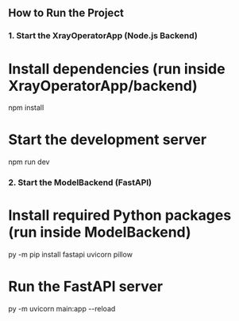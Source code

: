 

## How to Run the Project

### 1. Start the XrayOperatorApp (Node.js Backend)


# Install dependencies (run inside XrayOperatorApp/backend)
npm install
# Start the development server
npm run dev


### 2. Start the ModelBackend (FastAPI)


# Install required Python packages (run inside ModelBackend)
py -m pip install fastapi uvicorn pillow
# Run the FastAPI server
py -m uvicorn main:app --reload


